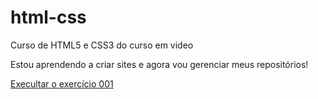 # html-css
 Curso de HTML5 e CSS3 do curso em video

Estou aprendendo a criar sites e agora vou gerenciar meus repositórios!

<a href="https://k4mir.github.io/html-css/">Execultar o exercício 001</a>